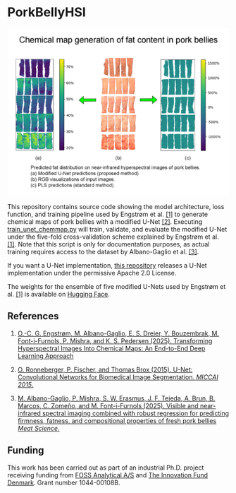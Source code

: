 # PorkBellyHSI
![](graphical_abstract.png)

This repository contains source code showing the model architecture, loss function, and training pipeline used by Engstrøm et al. [[1]](#references) to generate chemical maps of pork bellies with a modified U-Net [[2]](#references). Executing [train_unet_chemmap.py](train_unet_chemmap.py) will train, validate, and evaluate the modified U-Net under the five-fold cross-validation scheme explained by Engstrøm et al. [[1]](#references). Note that this script is only for documentation purposes, as actual training requires access to the dataset by Albano-Gaglio et al. [[3]](#references).

If you want a U-Net implementation, [this repository](https://github.com/sm00thix/unet) releases a U-Net implementation under the permissive Apache 2.0 License.

The weights for the ensemble of five modified U-Nets used by Engstrøm et al. [[1]](#references) is available on [Hugging Face](https://huggingface.co/Sm00thix/unet_chemical_map).


## References
1. [O.-C. G. Engstrøm, M. Albano-Gaglio, E. S. Dreier, Y. Bouzembrak, M. Font-i-Furnols, P. Mishra, and K. S. Pedersen (2025). Transforming Hyperspectral Images Into Chemical Maps: An End-to-End Deep Learning Approach](https://arxiv.org/abs/2504.14131)

2. [O. Ronneberger, P. Fischer, and Thomas Brox (2015). U-Net: Convolutional Networks for Biomedical Image Segmentation. *MICCAI 2015*.](https://arxiv.org/abs/1505.04597)

3. [M. Albano-Gaglio, P. Mishra, S. W. Erasmus, J. F. Tejeda, A. Brun, B. Marcos, C. Zomeño, and M. Font-i-Furnols (2025). Visible and near-infrared spectral imaging combined with robust regression for predicting firmness, fatness, and compositional properties of fresh pork bellies *Meat Science*.](https://doi.org/10.1016/j.meatsci.2024.109645)

## Funding
This work has been carried out as part of an industrial Ph.D. project receiving funding from [FOSS Analytical A/S](https://www.fossanalytics.com/) and [The Innovation Fund Denmark](https://innovationsfonden.dk/en). Grant number 1044-00108B.